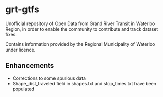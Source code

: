 grt-gtfs
========
Unofficial repository of Open Data from Grand River Transit in Waterloo Region, in order to enable the community to contribute and track dataset fixes.

Contains information provided by the Regional Municipality of Waterloo under licence.

Enhancements
------------
- Corrections to some spurious data
- Shape_dist_traveled field in shapes.txt and stop_times.txt have been populated

